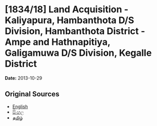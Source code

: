 # [1834/18] Land Acquisition - Kaliyapura, Hambanthota D/S Division, Hambanthota District - Ampe and Hathnapitiya, Galigamuwa D/S Division, Kegalle District

**Date:** 2013-10-29

## Original Sources

- [English](https://documents.gov.lk/view/extra-gazettes/2013/10/1834-18_E.pdf)
- [සිංහල](https://documents.gov.lk/view/extra-gazettes/2013/10/1834-18_S.pdf)
- [தமிழ்](https://documents.gov.lk/view/extra-gazettes/2013/10/1834-18_T.pdf)
